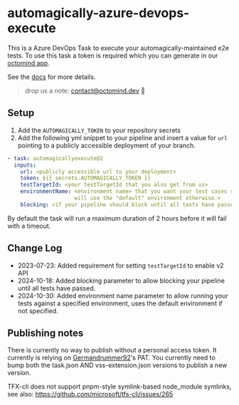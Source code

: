 # automagically-azure-devops-execute

This is a Azure DevOps Task to execute your automagically-maintained e2e tests.
To use this task a token is required which you can generate in our [octomind app](https://app.octomind.dev).

See the [docs](https://octomind.dev/docs) for more details.

> drop us a note: contact@octomind.dev 🐙

## Setup

1. Add the `AUTOMAGICALLY_TOKEN` to your repository secrets
2. Add the following yml snippet to your pipeline and insert a value for `url` pointing to a publicly accessible
   deployment of your branch.

```yml
- task: automagicallyexecute@2
  inputs:
    url: <publicly accessible url to your deployment>
    token: ${{ secrets.AUTOMAGICALLY_TOKEN }}
    testTargetId: <your testTargetId that you also get from us>
    environmentName: <environment name> that you want your test cases should run against. optional, 
                     will use the "default" environment otherwise.>
    blocking: <if your pipeline should block until all tests have passed, optional, defaults to false>
```

By default the task will run a maximum duration of 2 hours before it will fail with a timeout.

## Change Log

- 2023-07-23: Added requirement for setting `testTargetId` to enable v2 API
- 2024-10-18: Added blocking parameter to allow blocking your pipeline until all tests have passed.
- 2024-10-30: Added environment name parameter to allow running your tests against a specified environment, uses the
  default environment if not specified.

## Publishing notes

There is currently no way to publish without a personal access token. It currently is relying
on [Germandrummer92](https://github.com/Germandrummer92)'s PAT.
You currently need to bump both the task.json AND vss-extension.json versions to publish a new version.

TFX-cli does not support pnpm-style symlink-based node_module symlinks, see
also: https://github.com/microsoft/tfs-cli/issues/265

